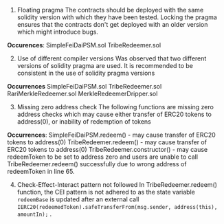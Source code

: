 1. Floating pragma
The contracts should be deployed with the same solidity version with which they have been tested. Locking the pragma ensures that the contracts don't get deployed with an older version which might introduce bugs.

**Occurences**:
SimpleFeiDaiPSM.sol
TribeRedeemer.sol


2. Use of different compiler versions
Was observed that two different versions of solidity pragma are used. It is recommended to be consistent in the use of solidity pragma versions

**Occurrences**
SimpleFeiDaiPSM.sol
TribeRedeemer.sol
RariMerkleRedeemer.sol
MerkleRedeemerDripper.sol


3. Missing zero address check
The following functions are missing zero address checks which may cause either transfer of ERC20 tokens to address(0), or inability of redemption of tokens

**Occurrences**:
SimpleFeiDaiPSM.redeem() - may cause transfer of ERC20 tokens to address(0)
TribeRedeemer.redeem() - may cause transfer of ERC20 tokens to address(0)
TribeRedeemer.constructor() - may cause redeemToken to be set to address zero and users are unable to call TribeRedeemer.redeem() successfully due to wrong address of redeemToken in line 65.


4. Check-Effect-Interact pattern not followed
In TribeRedeemer.redeem() function, the CEI pattern is not adhered to as the state variable `redeemBase` is updated after an external call `IERC20(redeemedToken).safeTransferFrom(msg.sender, address(this), amountIn);` . 
